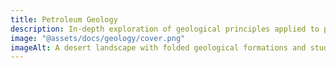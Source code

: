 ```yaml
---
title: Petroleum Geology
description: In-depth exploration of geological principles applied to petroleum exploration and reservoir characterization
image: "@assets/docs/geology/cover.png"
imageAlt: A desert landscape with folded geological formations and study equipment
---
```

